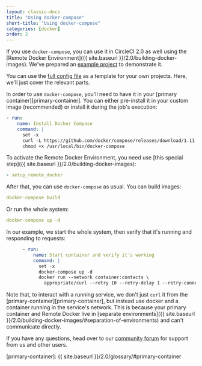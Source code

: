 ```yaml
---
layout: classic-docs
title: "Using docker-compose"
short-title: "Using docker-compose"
categories: [docker]
order: 2
---
```


If you use `docker-compose`, you can use it in CircleCI 2.0 as well using the [Remote Docker Environment]({{ site.baseurl }}/2.0/building-docker-images). We've prepared an [example project](https://github.com/circleci/cci-demo-docker/tree/docker-compose) to demonstrate it.

You can use the [full config file](https://github.com/circleci/cci-demo-docker/blob/docker-compose/.circleci/config.yml) as a template for your own projects. Here, we'll just cover the relevant parts.

In order to use `docker-compose`, you'll need to have it in your [primary container][primary-container]. You can either pre-install it in your custom image (recommended) or install it during the job's execution:

``` YAML
- run:
    name: Install Docker Compose
    command: |
      set -x
      curl -L https://github.com/docker/compose/releases/download/1.11.2/docker-compose-`uname -s`-`uname -m` > /usr/local/bin/docker-compose
      chmod +x /usr/local/bin/docker-compose
```

To activate the Remote Docker Environment, you need use [this special step]({{ site.baseurl }}/2.0/building-docker-images):

``` YAML
- setup_remote_docker
```

After that, you can use `docker-compose` as usual. You can build images:

``` YAML
docker-compose build
```

Or run the whole system:

``` YAML
docker-compose up -d
```

In our example, we start the whole system, then verify that it's running and responding to requests:

``` YAML
      - run:
          name: Start container and verify it's working
          command: |
            set -x
            docker-compose up -d
            docker run --network container:contacts \
              appropriate/curl --retry 10 --retry-delay 1 --retry-connrefused http://localhost:8080/contacts/test
```

Note that, to interact with a running service, we don't just `curl` it from the [primary-container][primary-container], but instead use docker and a container running in the service's network. This is because your primary container and Remote Docker live in [separate environments]({{ site.baseurl }}/2.0/building-docker-images/#separation-of-environments) and can't communicate directly.

If you have any questions, head over to our [community forum](https://discuss.circleci.com/) for support from us and other users.

[primary-container]: {{ site.baseurl }}/2.0/glossary/#primary-container
